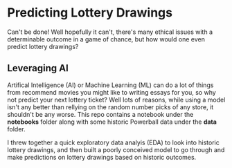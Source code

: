 # Predicting Lottery Drawings
Can't be done! Well hopefully it can't, there's many ethical issues with a determinable outcome in a game of chance, but how would one even predict lottery drawings?

## Leveraging AI
Artifical Intelligence (AI) or Machine Learning (ML) can do a lot of things from recommend movies you might like to writing essays for you, so why not predict your next lottery ticket? Well lots of reasons, while using a model isn't any better than rellying on the random number picks of any store, it shouldn't be any worse. This repo contains a notebook under the **notebooks** folder along with some historic Powerball data under the **data** folder.

I threw together a quick exploratory data analyis (EDA) to look into historic lottery drawings, and then built a poorly conceived model to go through and make predictions on lottery drawings based on historic outcomes.

